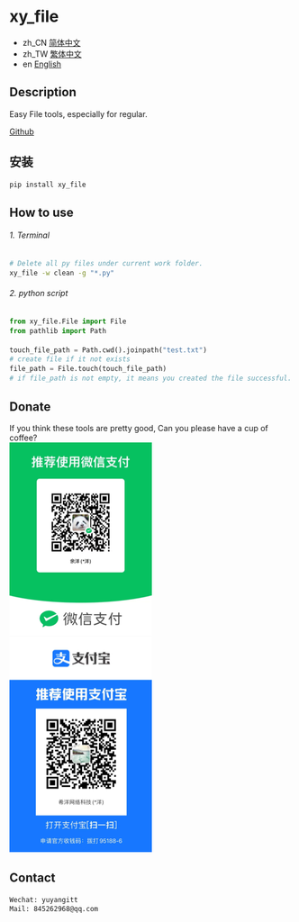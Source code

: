 # xy_file

- zh_CN [简体中文](README_zh_CN.md)
- zh_TW [繁体中文](README_zh_TW.md)
- en [English](README_en.md)


## Description
Easy File tools, especially for regular.

<a href="https://github.com/ShipOfOcean/xy_file.git" target="_blank">Github</a>

## 安装

```bash
pip install xy_file
```

## How to use

###### 1. Terminal
```bash
# Delete all py files under current work folder.
xy_file -w clean -g "*.py"

```

###### 2. python script

```python
from xy_file.File import File
from pathlib import Path

touch_file_path = Path.cwd().joinpath("test.txt")
# create file if it not exists
file_path = File.touch(touch_file_path)
# if file_path is not empty, it means you created the file successful.
```

## Donate

If you think these tools are pretty good, Can you please have a cup of coffee?
<br/>
![WeChat](WeChat.png)
![Alipay](Alipay.png)

## Contact


```
Wechat: yuyangitt
Mail: 845262968@qq.com
```
